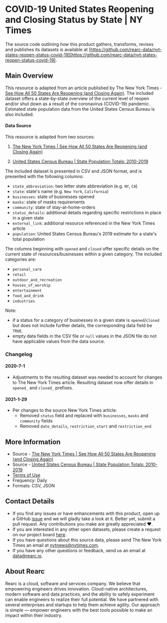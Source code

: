 # COVID-19 United States Reopening and Closing Status by State | NY Times

The source code outlining how this product gathers, transforms, revises and publishes its datasets is available at [https://github.com/rearc-data/nyt-states-reopen-status-covid-19](https://github.com/rearc-data/nyt-states-reopen-status-covid-19).

## Main Overview
This resource is adapted from an article published by The New York Times - [See How All 50 States Are Reopening (and Closing Again)](https://www.nytimes.com/interactive/2020/us/states-reopen-map-coronavirus.html). The included dataset offers a state-by-state overview of the current level of reopen and/or shut down as a result of the coronavirus (COVID-19) pandemic. Estimated state population data from the United States Census Bureau is also included.

#### Data Source
This resource is adapted from two sources:

1. [The New York Times | See How All 50 States Are Reopening (and Closing Again)](https://www.nytimes.com/interactive/2020/us/states-reopen-map-coronavirus.html)

2. [United States Census Bureau | State Population Totals: 2010-2019](https://www.census.gov/data/datasets/time-series/demo/popest/2010s-state-total.html)

The included dataset is presented in CSV and JSON format, and is presented with the following columns:

- `state_abbreviation`: two letter state abbreviation (e.g. `NY`, `CA`)
- `state`: state's name (e.g. `New York`, `California`)
- `businesses`: state of businesses opened
- `masks`: state of masks requirements
- `community`: state of stay-at-home-orders
- `status_details`: additional details regarding specific restrictions in place in a given state
- `external_link`: additional resource referenced in the New York Times article
- `population`: United States Census Bureau's 2019 estimate for a state's total population

The columns beginning with `opened` and `closed` offer specific details on the current state of resources/businesses within a given category. The included categories are:
- `personal_care`
- `retail`
- `outdoor_and_recreation`
- `houses_of_worship`
- `entertainment`
- `food_and_drink`
- `industries`

Note:
- if a  status for a category of businesses in a given state is `opened`/`closed` but does not include further details, the corresponding data field be `TRUE`.
- empty data fields in the CSV file or `null` values in the JSON file do not have applicable values from the data source.

### Changelog
#### 2020-7-1
- Adjustments to the resulting dataset was needed to account for changes to The New York Times article. Resulting dataset now offer details in `opened_` and `closed_` prefixes.

#### 2021-1-29
- Per changes to the source New York Times article:
    - Removed `status` field and replaced with `businesses`, `masks` and `community` fields
    - Removed `date_details`, `restriction_start` and `restriction_end`

## More Information
- Source - [The New York Times | See How All 50 States Are Reopening (and Closing Again)](https://www.nytimes.com/interactive/2020/us/states-reopen-map-coronavirus.html)
- Source - [United States Census Bureau | State Population Totals: 2010-2019](https://www.census.gov/data/datasets/time-series/demo/popest/2010s-state-total.html)
- [Terms of Use](https://www.copyright.gov/fair-use/more-info.html)
- Frequency: Daily
- Formats: CSV, JSON

## Contact Details
- If you find any issues or have enhancements with this product, open up a GitHub [issue](https://github.com/rearc-data/nyt-states-reopen-status-covid-19/issues) and we will gladly take a look at it. Better yet, submit a pull request. Any contributions you make are greatly appreciated :heart:.
- If you are interested in any other open datasets, please create a request on our project board [here](https://github.com/rearc-data/covid-datasets-aws-data-exchange/projects/1).
- If you have questions about this source data, please send The New York Times an email at nytnews@nytimes.com.
- If you have any other questions or feedback, send us an email at data@rearc.io.

## About Rearc
Rearc is a cloud, software and services company. We believe that empowering engineers drives innovation. Cloud-native architectures, modern software and data practices, and the ability to safely experiment can enable engineers to realize their full potential. We have partnered with several enterprises and startups to help them achieve agility. Our approach is simple — empower engineers with the best tools possible to make an impact within their industry.